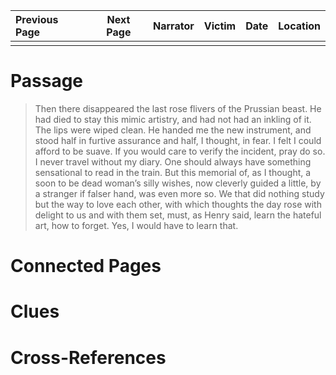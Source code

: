| Previous Page | Next Page | Narrator | Victim | Date | Location |
|:--------------|:---------:|---------:|-------:|-----:|---------:|
|               |           |          |        |      |          |

# Passage
>Then there disappeared the last rose flivers of the Prussian beast. He had died to stay this mimic artistry, and had not had an inkling of it. The lips were wiped clean. He handed me the new instrument, and stood half in furtive assurance and half, I thought, in fear. I felt I could afford to be suave. If you would care to verify the incident, pray do so. I never travel without my diary. One should always have something sensational to read in the train. But this memorial of, as I thought, a soon to be dead woman’s silly wishes, now cleverly guided a little, by a stranger if falser hand, was even more so. We that did nothing study but the way to love each other, with which thoughts the day rose with delight to us and with them set, must, as Henry said, learn the hateful art, how to forget. Yes, I would have to learn that.
# Connected Pages
# Clues
# Cross-References

